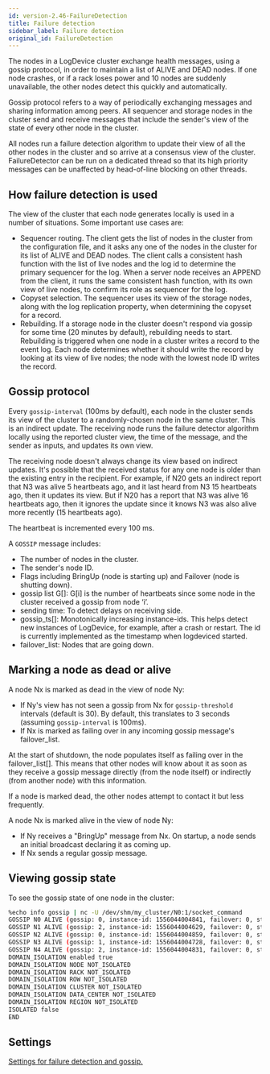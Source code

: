 ```yaml
---
id: version-2.46-FailureDetection
title: Failure detection
sidebar_label: Failure detection
original_id: FailureDetection
---
```


The nodes in a LogDevice cluster exchange health messages, using a gossip protocol, in order to maintain a list of ALIVE and DEAD nodes. If one node crashes, or if a rack loses power and 10 nodes are suddenly unavailable, the other nodes detect this quickly and automatically.

Gossip protocol refers to a way of periodically exchanging messages and sharing information among peers. All sequencer and storage nodes in the cluster send and receive messages that include the sender's view of the state of every other node in the cluster.

All nodes run a failure detection algorithm to update their view of all the other nodes in the cluster and so arrive at a consensus view of the cluster. FailureDetector can be run on a dedicated thread so that its high priority messages can be unaffected by head-of-line blocking on other threads.

## How failure detection is used

The view of the cluster that each node generates locally is used in a number of situations. Some important use cases are:

* Sequencer routing. The client gets the list of nodes in the cluster from the configuration file, and it asks any one of the nodes in the cluster for its list of ALIVE and DEAD nodes. The client calls a consistent hash function with the list of live nodes and the log id to determine the primary sequencer for the log. When a server node receives an APPEND from the client, it runs the same consistent hash function, with its own view of live nodes, to confirm its role as sequencer for the log.
* Copyset selection. The sequencer uses its view of the storage nodes, along with the log replication property, when determining the copyset for a record.
* Rebuilding. If a storage node in the cluster doesn't respond via gossip for some time (20 minutes by default), rebuilding needs to start. Rebuilding is triggered when one node in a cluster writes a record to the event log. Each node determines whether it should write the record by looking at its view of live nodes; the node with the lowest node ID writes the record.

## Gossip protocol

Every `gossip-interval` (100ms by default), each node in the cluster sends its view of the cluster to a randomly-chosen node in the same cluster. This is an indirect update. The receiving node runs the failure detector algorithm locally using the reported cluster view, the time of the message, and the sender as inputs, and updates its own view.

The receiving node doesn't always change its view based on indirect updates. It's possible that the received status for any one node is older than the existing entry in the recipient. For example, if N20 gets an indirect report that N3 was alive 5 heartbeats ago, and it last heard from N3 15 heartbeats ago, then it updates its view. But if N20 has a report that N3 was alive 16 heartbeats ago, then it ignores the update since it knows N3 was also alive more recently (15 heartbeats ago).

The heartbeat is incremented every 100 ms.

A `GOSSIP` message includes:

* The number of nodes in the cluster.
* The sender's node ID.
* Flags including BringUp (node is starting up) and Failover (node is shutting down).
* gossip list G[]: G[i] is the number of heartbeats since some node in the cluster received a gossip from node ‘i’.
* sending time: To detect delays on receiving side.
* gossip_ts[]: Monotonically increasing instance-ids. This helps detect new instances of LogDevice, for example, after a crash or restart. The id is currently implemented as the timestamp when logdeviced started.
* failover_list: Nodes that are going down.

## Marking a node as dead or alive

A node Nx is marked as dead in the view of node Ny:

* If Ny's view has not seen a gossip from Nx for `gossip-threshold` intervals (default is 30). By default, this translates to 3 seconds (assuming  `gossip-interval` is 100ms).
* If Nx is marked as failing over in any incoming gossip message's failover_list.

At the start of shutdown, the node populates itself as failing over in the failover_list[]. This means that other nodes will know about it as soon as they receive a gossip message directly (from the node itself) or indirectly (from another node) with this information.

If a node is marked dead, the other nodes attempt to contact it but less frequently.

A node Nx is marked alive in the view of node Ny:

* If Ny receives a "BringUp" message from Nx. On startup, a node sends an initial broadcast declaring it as coming up.
* If Nx sends a regular gossip message.

## Viewing gossip state

To see the gossip state of one node in the cluster:

``` bash
%echo info gossip | nc -U /dev/shm/my_cluster/N0:1/socket_command
GOSSIP N0 ALIVE (gossip: 0, instance-id: 1556044004841, failover: 0, starting: 0, state: ALIVE) -
GOSSIP N1 ALIVE (gossip: 2, instance-id: 1556044004629, failover: 0, starting: 0, state: ALIVE) -
GOSSIP N2 ALIVE (gossip: 0, instance-id: 1556044004859, failover: 0, starting: 0, state: ALIVE) -
GOSSIP N3 ALIVE (gossip: 1, instance-id: 1556044004728, failover: 0, starting: 0, state: ALIVE) -
GOSSIP N4 ALIVE (gossip: 2, instance-id: 1556044004831, failover: 0, starting: 0, state: ALIVE) -
DOMAIN_ISOLATION enabled true
DOMAIN_ISOLATION NODE NOT_ISOLATED
DOMAIN_ISOLATION RACK NOT_ISOLATED
DOMAIN_ISOLATION ROW NOT_ISOLATED
DOMAIN_ISOLATION CLUSTER NOT_ISOLATED
DOMAIN_ISOLATION DATA_CENTER NOT_ISOLATED
DOMAIN_ISOLATION REGION NOT_ISOLATED
ISOLATED false
END
```

## Settings

[Settings for failure detection and gossip.](settings.md#failure-detector)
